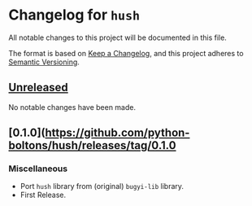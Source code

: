 # Changelog for `hush`

All notable changes to this project will be documented in this file.

The format is based on [Keep a Changelog], and this project adheres to
[Semantic Versioning].

[Keep a Changelog]: https://keepachangelog.com/en/1.0.0/
[Semantic Versioning]: https://semver.org/


## [Unreleased](https://github.com/python-boltons/hush/compare/0.1.0...HEAD)

No notable changes have been made.


## [0.1.0](https://github.com/python-boltons/hush/releases/tag/0.1.0

### Miscellaneous

* Port `hush` library from (original) `bugyi-lib` library.
* First Release.
